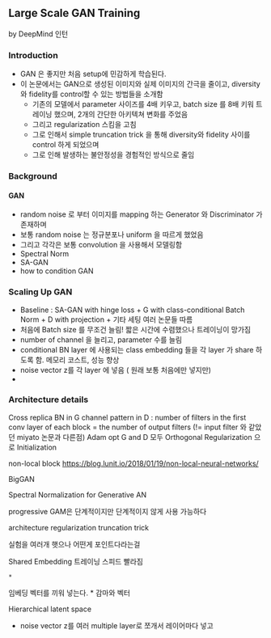 ## Large Scale GAN Training  
by DeepMind 인턴

### Introduction
* GAN 은 좋지만 처음 setup에 민감하게 학습된다.
* 이 논문에서는 GAN으로 생성된 이미지와 실제 이미지의 간극을 줄이고, diversity 와  fidelity를  control할 수 있는 방법들을 소개함
    * 기존의 모델에서 parameter 사이즈를 4배 키우고, batch size 를 8배 키워 트레이닝 했으며, 2개의 간단한 아키텍쳐 변화를 주었음
    * 그리고 regularization 스킴을 고침
    * 그로 인해서 simple truncation trick 을 통해  diversity와  fidelity 사이를  control 하게 되었으며
    * 그로 인해 발생하는 불안정성을 경험적인 방식으로 줄임

### Background
#### GAN
* random noise 로 부터 이미지를 mapping 하는 Generator 와  Discriminator 가 존재하며
* 보통  random noise 는 정규분포나 uniform 을 따르게 했었음
* 그리고 각각은 보통  convolution 을 사용해서 모델링함
* Spectral Norm
* SA-GAN
* how to condition GAN

### Scaling Up GAN

* Baseline : SA-GAN with hinge loss + G with class-conditional Batch Norm + D with projection + 기타 세팅 여러 논문들 따름
* 처음에 Batch size 를 무조건 늘림! 짧은 시간에 수렴했으나 트레이닝이 망가짐
* number of channel 을 늘리고,  parameter 수를 늘림
* conditional BN layer 에 사용되는  class embedding 들을 각 layer 가  share 하도록 함. 메모리 코스트, 성능 향상
* noise vector z를 각  layer 에 넣음 ( 원래 보통 처음에만 넣지만)
* 

### Architecture details

Cross replica BN in G 
channel pattern in D : number of filters in the first conv layer of each block 
= the number of output filters (!= input filter 와 같았던  miyato  논문과 다른점)
 Adam opt
G and D  모두  Orthogonal Regularization 으로  Initialization

non-local block
https://blog.lunit.io/2018/01/19/non-local-neural-networks/
 

BigGAN

Spectral Normalization for Generative AN

progressive GAM은 단계적이지만 단계적이지 않게 사용 가능하다

architecture
regularization
truncation trick

실험을 여러개 햇으나 
어떤게 포인트다라는걸

Shared Embedding
 트레이닝 스피드 빨라짐

	* 
임베딩 벡터를 끼워 넣는다.
	* 
감마와 벡터





Hierarchical latent space
* noise vector z를 여러 multiple layer로 쪼개서 레이어마다 넣고
